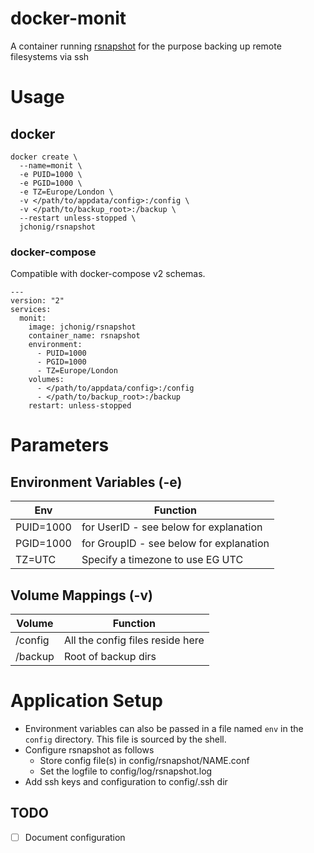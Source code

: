 # docker-monit
A container running [rsnapshot](https://rsnapshot.org/) for the
purpose backing up remote filesystems via ssh

# Usage

## docker

```
docker create \
  --name=monit \
  -e PUID=1000 \
  -e PGID=1000 \
  -e TZ=Europe/London \
  -v </path/to/appdata/config>:/config \
  -v </path/to/backup_root>:/backup \
  --restart unless-stopped \
  jchonig/rsnapshot
```

### docker-compose

Compatible with docker-compose v2 schemas.

```
---
version: "2"
services:
  monit:
    image: jchonig/rsnapshot
    container_name: rsnapshot
    environment:
      - PUID=1000
      - PGID=1000
      - TZ=Europe/London
    volumes:
      - </path/to/appdata/config>:/config
	  - </path/to/backup_root>:/backup
    restart: unless-stopped
```

# Parameters

## Environment Variables (-e)

| Env        | Function                                |
| ---        | --------                                |
| PUID=1000  | for UserID - see below for explanation  |
| PGID=1000  | for GroupID - see below for explanation |
| TZ=UTC     | Specify a timezone to use EG UTC        |

## Volume Mappings (-v)

| Volume  | Function                         |
| ------  | --------                         |
| /config | All the config files reside here |
| /backup | Root of backup dirs |

# Application Setup

  * Environment variables can also be passed in a file named `env` in
    the `config` directory. This file is sourced by the shell.
  * Configure rsnapshot as follows
    * Store config file(s) in config/rsnapshot/NAME.conf
	* Set the logfile to config/log/rsnapshot.log
  * Add ssh keys and configuration to config/.ssh dir

## TODO

  * [ ] Document configuration



